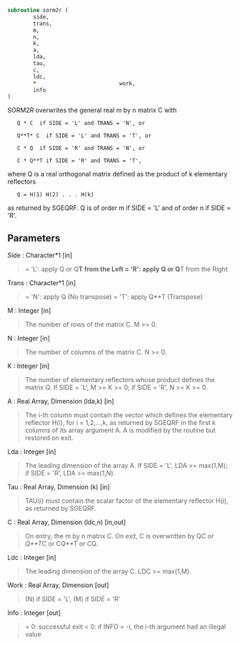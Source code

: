 ```fortran
subroutine sorm2r (
		side,
		trans,
		m,
		n,
		k,
		a,
		lda,
		tau,
		c,
		ldc,
		*                          work,
		info
)
```

 SORM2R overwrites the general real m by n matrix C with

       Q * C  if SIDE = 'L' and TRANS = 'N', or

       Q**T* C  if SIDE = 'L' and TRANS = 'T', or

       C * Q  if SIDE = 'R' and TRANS = 'N', or

       C * Q**T if SIDE = 'R' and TRANS = 'T',

 where Q is a real orthogonal matrix defined as the product of k
 elementary reflectors

       Q = H(1) H(2) . . . H(k)

 as returned by SGEQRF. Q is of order m if SIDE = 'L' and of order n
 if SIDE = 'R'.

## Parameters
Side : Character*1 [in]
> = 'L': apply Q or Q**T from the Left
> = 'R': apply Q or Q**T from the Right

Trans : Character*1 [in]
> = 'N': apply Q  (No transpose)
> = 'T': apply Q**T (Transpose)

M : Integer [in]
> The number of rows of the matrix C. M >= 0.

N : Integer [in]
> The number of columns of the matrix C. N >= 0.

K : Integer [in]
> The number of elementary reflectors whose product defines
> the matrix Q.
> If SIDE = 'L', M >= K >= 0;
> if SIDE = 'R', N >= K >= 0.

A : Real Array, Dimension (lda,k) [in]
> The i-th column must contain the vector which defines the
> elementary reflector H(i), for i = 1,2,...,k, as returned by
> SGEQRF in the first k columns of its array argument A.
> A is modified by the routine but restored on exit.

Lda : Integer [in]
> The leading dimension of the array A.
> If SIDE = 'L', LDA >= max(1,M);
> if SIDE = 'R', LDA >= max(1,N).

Tau : Real Array, Dimension (k) [in]
> TAU(i) must contain the scalar factor of the elementary
> reflector H(i), as returned by SGEQRF.

C : Real Array, Dimension (ldc,n) [in,out]
> On entry, the m by n matrix C.
> On exit, C is overwritten by Q*C or Q**T*C or C*Q**T or C*Q.

Ldc : Integer [in]
> The leading dimension of the array C. LDC >= max(1,M).

Work : Real Array, Dimension [out]
> (N) if SIDE = 'L',
> (M) if SIDE = 'R'

Info : Integer [out]
> = 0: successful exit
> < 0: if INFO = -i, the i-th argument had an illegal value


